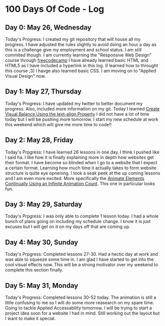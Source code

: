 <h1>100 Days Of Code - Log</h1>


<h2>Day 0: May 26, Wednesday</h2>
Today's Progress: I created my git repository that will house all my progress. I have adjusted the rules slightly to avoid doing an hour a day as this
is a challenge give my employment and school status. I am still commited though. I am currently learning the "Responsive Web Design" course through <a href="https://www.freecodecamp.org/learn/responsive-web-design/">freecodecamp</a>
I have already learned basic HTML and HTML5 as I have included a hyperlink in this log. (I learned how to throught this course ;3) I havge also learned basic CSS. I am moving on
to "Applied Visual Design" now.

<h2>Day 1: May 27, Thursday</h2>
Today's Progress: I have updated my twitter to better document my progress. Also, included more information on my git. Today I learned <a href="https://www.freecodecamp.org/learn/responsive-web-design/applied-visual-design/create-visual-balance-using-the-text-align-property">Create Visual Balance Using the text-align Property</a> I did not have a lot of time today but I will be pushing more tomorrow. I start my new schedule at work this weekend which will give me more time to code!!


<h2>Day 2: May 28, Friday</h2>
Today's Prpgress: I have learned 26 lessons in one day. I think I pushed like I said ha. I like how it is finally explaining more in depth how websites get their format. I have become so blinded when I go to a website that I expect a certain format. Learning how much time it actually takes to form website structure is quite eye opnening. I took a seak peek at the up coming lessons and I am even more excited. More specifically the <a href="https://www.freecodecamp.org/learn/responsive-web-design/applied-visual-design/animate-elements-continually-using-an-infinite-animation-count">Animate Elements Continually Using an Infinite Animation Count</a>. This one in particular looks fun.



<h2>Day 3: May 29, Saturday</h2>
Today's Prpgress: I was only able to complete 1 lesson today. I had a whole bunch of plans going on including my schedule change. I know it is just excuses but I will get on it on my days off that are coming up.



<h2>Day 4: May 30, Sunday</h2>
Today's Prpgress: Completed lessons 27-30. Had a hectic day at work and was able to squeeze some time in. I am glad I have started to get into the cool visual effects now. This will be a strong motivator over my weekend to complete this section finally.


<h2>Day 5: May 31, Monday</h2>
Today's Progress: Completed lessons 30-52 today. The animation is still a little confusing to me so I will do some more reasearch on my spare time. Going to tackle Applied Accessability tomorrow. I will be trying to start a project idea soon for a website I had in mind. Still working out the layout but I want to make it special.



